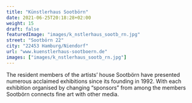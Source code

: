 ```yaml
---
title: "Künstlerhaus Sootbörn"
date: 2021-06-25T20:18:28+02:00
weight: 15
draft: false
featuredImage: "images/k_nstlerhaus_sootb_rn.jpg"
street: "Sootbörn 22"
city: "22453 Hamburg/Niendorf"
url: "www.kuenstlerhaus-sootboern.de"
images: ["images/k_nstlerhaus_sootb_rn.jpg"]
---
```


The resident members of the artists’ house Sootbörn have presented
numerous acclaimed exhibitions since its founding in 1992. With each
exhibition organised by changing “sponsors” from among the members
Sootbörn connects fine art with other media.
